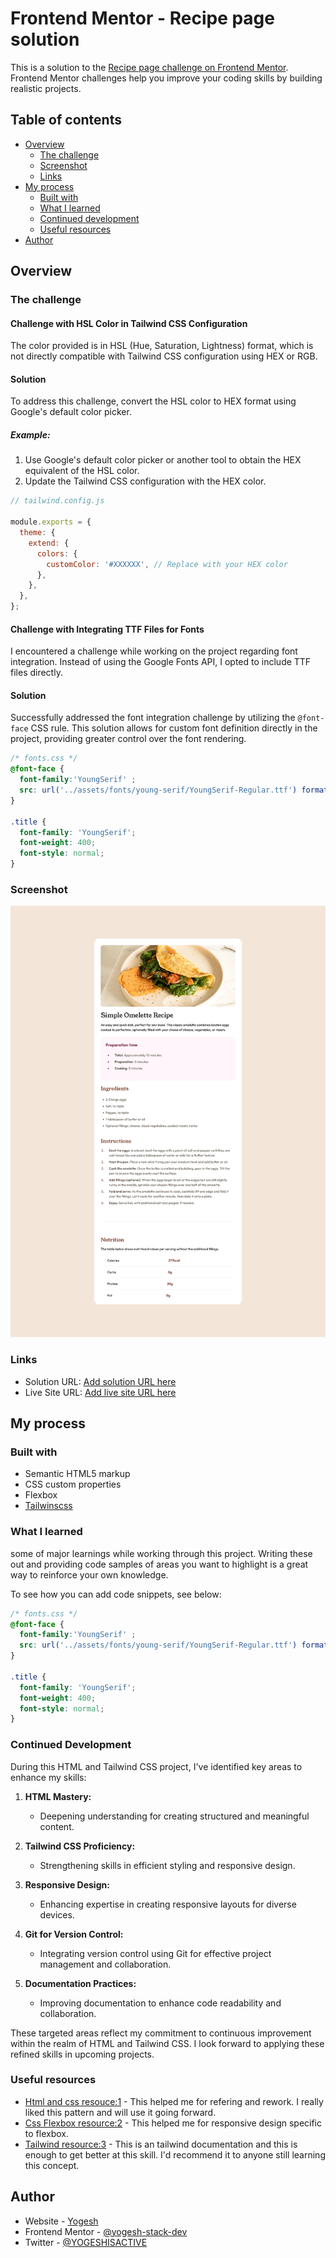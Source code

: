 # Frontend Mentor - Recipe page solution

This is a solution to the [Recipe page challenge on Frontend Mentor](https://www.frontendmentor.io/challenges/recipe-page-KiTsR8QQKm). Frontend Mentor challenges help you improve your coding skills by building realistic projects.

## Table of contents

- [Overview](#overview)
  - [The challenge](#the-challenge)
  - [Screenshot](#screenshot)
  - [Links](#links)
- [My process](#my-process)
  - [Built with](#built-with)
  - [What I learned](#what-i-learned)
  - [Continued development](#continued-development)
  - [Useful resources](#useful-resources)
- [Author](#author)

## Overview

### The challenge

#### Challenge with HSL Color in Tailwind CSS Configuration

The color provided is in HSL (Hue, Saturation, Lightness) format, which is not directly compatible with Tailwind CSS configuration using HEX or RGB.

#### Solution

To address this challenge, convert the HSL color to HEX format using Google's default color picker.

##### Example:

1. Use Google's default color picker or another tool to obtain the HEX equivalent of the HSL color.  
2. Update the Tailwind CSS configuration with the HEX color.

```javascript
// tailwind.config.js

module.exports = {
  theme: {
    extend: {
      colors: {
        customColor: '#XXXXXX', // Replace with your HEX color
      },
    },
  },
};
```

#### Challenge with Integrating TTF Files for Fonts

I encountered a challenge while working on the project regarding font integration. Instead of using the Google Fonts API, I opted to include TTF files directly.

#### Solution
Successfully addressed the font integration challenge by utilizing the `@font-face` CSS rule. This solution allows for custom font definition directly in the project, providing greater control over the font rendering.

```css
/* fonts.css */
@font-face {
  font-family:'YoungSerif' ;
  src: url('../assets/fonts/young-serif/YoungSerif-Regular.ttf') format('truetype');
}

.title { 
  font-family: 'YoungSerif';
  font-weight: 400;
  font-style: normal;
}
```

### Screenshot

![screenshot of webpage](./recipe-page.png)

### Links

- Solution URL: [Add solution URL here](https://your-solution-url.com)
- Live Site URL: [Add live site URL here](https://your-live-site-url.com)

## My process

### Built with

- Semantic HTML5 markup
- CSS custom properties
- Flexbox
- [Tailwinscss](https://www.tailwindcss.com)

### What I learned

 some of major learnings while working through this project. Writing these out and providing code samples of areas you want to highlight is a great way to reinforce your own knowledge.

To see how you can add code snippets, see below:

```css
/* fonts.css */
@font-face {
  font-family:'YoungSerif' ;
  src: url('../assets/fonts/young-serif/YoungSerif-Regular.ttf') format('truetype');
}

.title { 
  font-family: 'YoungSerif';
  font-weight: 400;
  font-style: normal;
}
```

### Continued Development

During this HTML and Tailwind CSS project, I've identified key areas to enhance my skills:

1. **HTML Mastery:**
   - Deepening understanding for creating structured and meaningful content.

2. **Tailwind CSS Proficiency:**
   - Strengthening skills in efficient styling and responsive design.

3. **Responsive Design:**
   - Enhancing expertise in creating responsive layouts for diverse devices.

4. **Git for Version Control:**
   - Integrating version control using Git for effective project management and collaboration.

5. **Documentation Practices:**
   - Improving documentation to enhance code readability and collaboration.

These targeted areas reflect my commitment to continuous improvement within the realm of HTML and Tailwind CSS. I look forward to applying these refined skills in upcoming projects.


### Useful resources

- [Html and css resouce:1](https://htmlandcssguidebook.com/) - This helped me for refering and rework. I really liked this pattern and will use it going forward.
- [Css Flexbox resource:2](https://htmlandcssguidebook.com/) - This helped me for responsive design specific to flexbox.
- [Tailwind resource:3](https://tailwindcss.com) - This is an tailwind documentation and this is enough to get better at this skill. I'd recommend it to anyone still learning this concept.

## Author

- Website - [Yogesh](https://yogesh-portfolio.dev)
- Frontend Mentor - [@yogesh-stack-dev](https://www.frontendmentor.io/profile/yogesh-stack-dev)
- Twitter - [@YOGESHISACTIVE](https://www.twitter.com/YOGESHISACTIVE)
